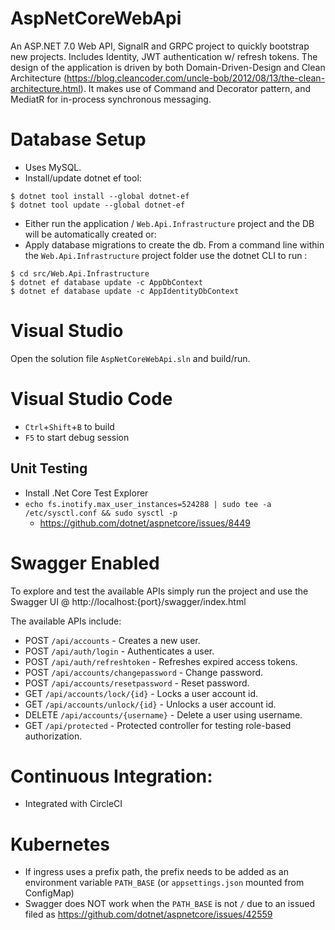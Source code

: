 # AspNetCoreWebApi

An ASP.NET 7.0 Web API, SignalR and GRPC project to quickly bootstrap new projects. Includes Identity, JWT authentication w/ refresh tokens. The design of the application is driven by both Domain-Driven-Design and Clean Architecture (https://blog.cleancoder.com/uncle-bob/2012/08/13/the-clean-architecture.html). It makes use of Command and Decorator pattern, and MediatR for in-process synchronous messaging.

# Database Setup

- Uses MySQL.
- Install/update dotnet ef tool:

```
$ dotnet tool install --global dotnet-ef
$ dotnet tool update --global dotnet-ef
```

- Either run the application / `Web.Api.Infrastructure` project and the DB will be automatically created or:
- Apply database migrations to create the db. From a command line within the `Web.Api.Infrastructure` project folder use the dotnet CLI to run :

```
$ cd src/Web.Api.Infrastructure
$ dotnet ef database update -c AppDbContext
$ dotnet ef database update -c AppIdentityDbContext
```

# Visual Studio

Open the solution file <code>AspNetCoreWebApi.sln</code> and build/run.

# Visual Studio Code

- `Ctrl`+`Shift`+`B` to build
- `F5` to start debug session

## Unit Testing

- Install .Net Core Test Explorer
- `echo fs.inotify.max_user_instances=524288 | sudo tee -a /etc/sysctl.conf && sudo sysctl -p`
  - https://github.com/dotnet/aspnetcore/issues/8449

# Swagger Enabled

To explore and test the available APIs simply run the project and use the Swagger UI @ http://localhost:{port}/swagger/index.html

The available APIs include:

- POST `/api/accounts` - Creates a new user.
- POST `/api/auth/login` - Authenticates a user.
- POST `/api/auth/refreshtoken` - Refreshes expired access tokens.
- POST `/api/accounts/changepassword` - Change password.
- POST `/api/accounts/resetpassword` - Reset password.
- GET `/api/accounts/lock/{id}` - Locks a user account id.
- GET `/api/accounts/unlock/{id}` - Unlocks a user account id.
- DELETE `/api/accounts/{username}` - Delete a user using username.
- GET `/api/protected` - Protected controller for testing role-based authorization.

# Continuous Integration:

- Integrated with CircleCI

# Kubernetes

- If ingress uses a prefix path, the prefix needs to be added as an environment variable `PATH_BASE` (or `appsettings.json` mounted from ConfigMap)
- Swagger does NOT work when the `PATH_BASE` is not `/` due to an issued filed as https://github.com/dotnet/aspnetcore/issues/42559
